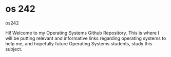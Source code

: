 # os 242

os242

Hi! Welcome to my Operating Systems Github Repository. This is where I will be putting relevant and informative links regarding operating systems to help me, and hopefully future Operating Systems students, study this subject.
